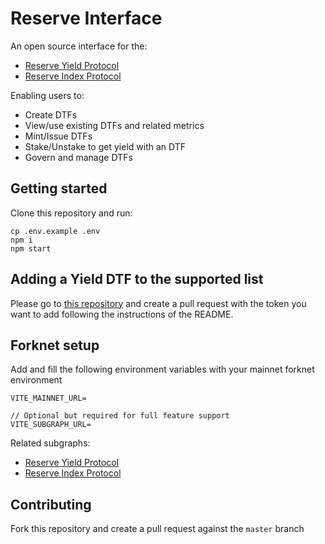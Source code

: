 # Reserve Interface

An open source interface for the:

- [Reserve Yield Protocol](https://github.com/reserve-protocol/protocol)
- [Reserve Index Protocol](https://github.com/reserve-protocol/reserve-index-dtf)

Enabling users to:

- Create DTFs
- View/use existing DTFs and related metrics
- Mint/Issue DTFs
- Stake/Unstake to get yield with an DTF
- Govern and manage DTFs

## Getting started

Clone this repository and run:

```
cp .env.example .env
npm i
npm start
```

## Adding a Yield DTF to the supported list

Please go to [this repository](https://github.com/reserve-protocol/rtokens) and create a pull request with the token you want to add following the instructions of the README.

## Forknet setup

Add and fill the following environment variables with your mainnet forknet environment

```
VITE_MAINNET_URL=

// Optional but required for full feature support
VITE_SUBGRAPH_URL=
```

Related subgraphs:

- [Reserve Yield Protocol](https://github.com/reserve-protocol/reserve-subgraph)
- [Reserve Index Protocol](https://github.com/reserve-protocol/dtf-index-subgraph)

## Contributing

Fork this repository and create a pull request against the `master` branch

